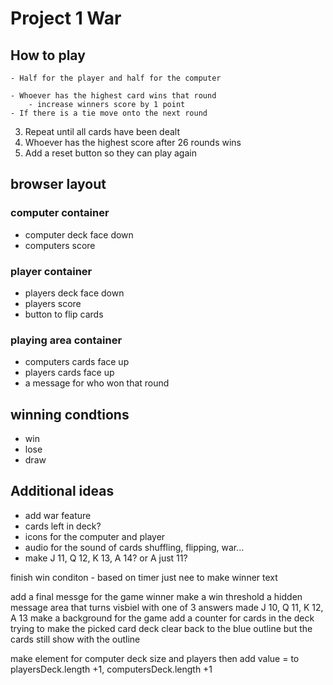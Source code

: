 # Project 1 War

## How to play
<!-- 1. Take a deck of cards, shuffle and then split in half  -->
    - Half for the player and half for the computer
<!-- 2. Players then flip over the top card of their decks and place them in the middle -->
    - Whoever has the highest card wins that round
        - increase winners score by 1 point
    - If there is a tie move onto the next round
3. Repeat until all cards have been dealt
    <!-- can deal more than 26 times so need to make it deal everything and end -->
    <!-- added a click counter to draw a card -->
4. Whoever has the highest score after 26 rounds wins
5. Add a reset button so they can play again

## browser layout
    
### computer container
- computer deck face down
- computers score
         
### player container
- players deck face down
- players score
- button to flip cards
    
### playing area container
- computers cards face up
- players cards face up
- a message for who won that round
   
## winning condtions
- win
- lose
- draw

## Additional ideas
- add war feature
- cards left in deck?
- icons for the computer and player
- audio for the sound of cards shuffling, flipping, war...
- make J 11, Q 12, K 13, A 14? or A just 11?






finish win conditon - based on timer just nee to make winner text
<!-- reset button working - yes? -->
<!-- score board working -->
<!-- make it load score o to o -->
<!-- need to make draw a card not clickable after 60 seconds -->
<!-- get cards to reset done -->
add a final messge for the game winner
make a win threshold
a hidden message area that turns visbiel with one of 3 answers
made J 10, Q 11, K 12, A 13
make a background for the game
add a counter for cards in the deck
trying to make the picked card deck clear back to the blue outline but the cards still show with the outline

make element for computer deck size and players then add value = to playersDeck.length +1, computersDeck.length +1